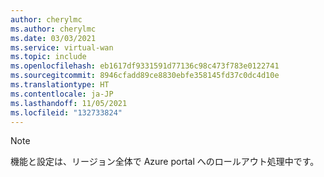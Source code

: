 ```yaml
---
author: cherylmc
ms.author: cherylmc
ms.date: 03/03/2021
ms.service: virtual-wan
ms.topic: include
ms.openlocfilehash: eb1617df9331591d77136c98c473f783e0122741
ms.sourcegitcommit: 8946cfadd89ce8830ebfe358145fd37c0dc4d10e
ms.translationtype: HT
ms.contentlocale: ja-JP
ms.lasthandoff: 11/05/2021
ms.locfileid: "132733824"
---
```

> [!NOTE]
> 機能と設定は、リージョン全体で Azure portal へのロールアウト処理中です。
>

